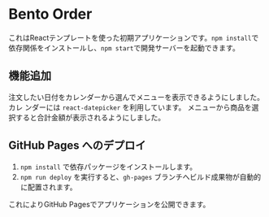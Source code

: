 # Bento Order

これはReactテンプレートを使った初期アプリケーションです。`npm install`で依存関係をインストールし、`npm start`で開発サーバーを起動できます。

## 機能追加

注文したい日付をカレンダーから選んでメニューを表示できるようにしました。カレ
ンダーには `react-datepicker` を利用しています。
メニューから商品を選択すると合計金額が表示されるようにしました。

## GitHub Pages へのデプロイ

1. `npm install` で依存パッケージをインストールします。
2. `npm run deploy` を実行すると、`gh-pages` ブランチへビルド成果物が自動的に配置されます。

これによりGitHub Pagesでアプリケーションを公開できます。
